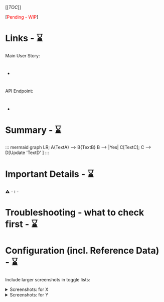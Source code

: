 [[_TOC_]]

[<span style="color:red">Pending - WIP</span>] 

<!-- comment for markdown only -->

# Links - ⌛️

Main User Story: 
- #

API Endpoint: 
- #

# Summary - ⌛️


::: mermaid
graph LR;
A(TextA) --> B{TextB}
B --> |Yes| C[TextC];
C --> D[Update 'TextD' ]
:::


# Important Details - ⌛️

⚠️ - 
ℹ️ - 

# Troubleshooting - what to check first - ⌛️


# Configuration (incl. Reference Data) - ⌛️



Include larger screenshots in toggle lists:
<details>
 <summary>Screenshots: for X</summary>

add this to images within the brackets to limit the width: " =500x"

</details>

<details>
 <summary>Screenshots: for Y</summary>

add this to images within the brackets to limit the width: " =1000x"

</details>



